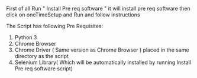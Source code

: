 First of all Run " Install Pre req software " it will install pre req software
then click on oneTimeSetup and Run and follow instructions

The Script has following Pre Requisites:
1. Python 3
2. Chrome Browser
3. Chrome Driver ( Same version as Chrome Browser ) placed in the same directory
as the script
4. Selenium Library( Which will be automatically installed by running Install Pre req software script)
